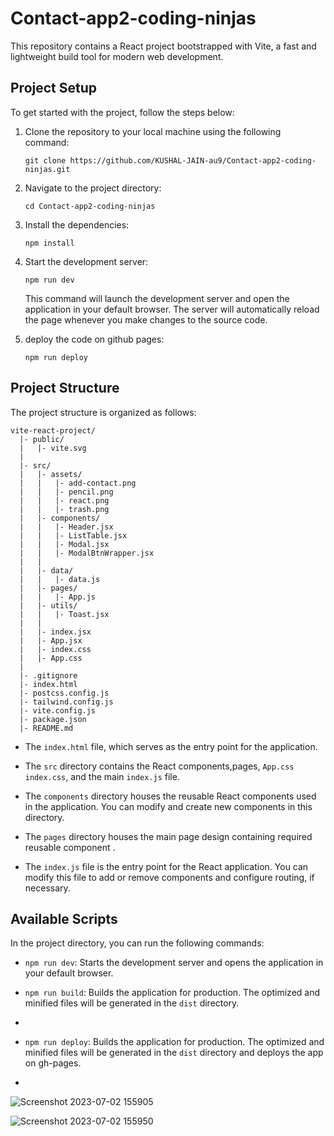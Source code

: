# Contact-app2-coding-ninjas

This repository contains a React project bootstrapped with Vite, a fast and lightweight build tool for modern web development.

## Project Setup

To get started with the project, follow the steps below:

1. Clone the repository to your local machine using the following command:
   ```
   git clone https://github.com/KUSHAL-JAIN-au9/Contact-app2-coding-ninjas.git
   ```

2. Navigate to the project directory:
   ```
   cd Contact-app2-coding-ninjas
   ```

3. Install the dependencies:
   ```
   npm install
   ```

4. Start the development server:
   ```
   npm run dev
   ```
      This command will launch the development server and open the application in your default browser. The server will automatically reload the page whenever you make changes to the source code.

5. deploy the code on github pages:
   ```
   npm run deploy
   ```



## Project Structure

The project structure is organized as follows:

```
vite-react-project/
  |- public/
  |   |- vite.svg
  |
  |- src/
  |   |- assets/
  |   |   |- add-contact.png
  |   |   |- pencil.png
  |   |   |- react.png
  |   |   |- trash.png
  |   |- components/
  |   |   |- Header.jsx
  |   |   |- ListTable.jsx            
  |   |   |- Modal.jsx            
  |   |   |- ModalBtnWrapper.jsx            
  |   |
  |   |- data/
  |   |   |- data.js
  |   |- pages/
  |   |   |- App.js
  |   |- utils/
  |   |   |- Toast.jsx
  |   |
  |   |- index.jsx
  |   |- App.jsx
  |   |- index.css
  |   |- App.css
  |
  |- .gitignore
  |- index.html
  |- postcss.config.js
  |- tailwind.config.js
  |- vite.config.js
  |- package.json
  |- README.md
```

- The  `index.html` file, which serves as the entry point for the application.

- The `src` directory contains the React components,pages,  `App.css` `index.css`, and the main `index.js` file.

- The `components` directory houses the reusable React components used in the application. You can modify and create new components in this directory.
- The `pages` directory houses the main page design containing required reusable component .


- The `index.js` file is the entry point for the React application. You can modify this file to add or remove components and configure routing, if necessary.

## Available Scripts

In the project directory, you can run the following commands:

- `npm run dev`: Starts the development server and opens the application in your default browser.

- `npm run build`: Builds the application for production. The optimized and minified files will be generated in the `dist` directory.
- 
- `npm run deploy`: Builds the application for production. The optimized and minified files will be generated in the `dist` directory and deploys the app on gh-pages.
- 
![Screenshot 2023-07-02 155905](https://github.com/KUSHAL-JAIN-au9/Contact-app2-coding-ninjas/assets/36365855/f6efc925-d03d-4da5-9141-bc7f1e2c0d60)

![Screenshot 2023-07-02 155950](https://github.com/KUSHAL-JAIN-au9/Contact-app2-coding-ninjas/assets/36365855/b06332fa-28fe-47a2-a7e8-db5ad74dcc0e)



